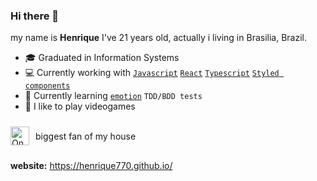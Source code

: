 ### Hi there 👋

my name is **Henrique** I've 21 years old, actually i living in Brasilia, Brazil.

- 🎓 Graduated in Information Systems
- 💻 Currently working with [`Javascript`](https://www.javascript.com/) [`React`](https://reactjs.org/) [`Typescript`](https://www.typescriptlang.org/) [`Styled components`](https://styled-components.com/)
- 🌱 Currently learning [`emotion`](https://emotion.sh/docs/introduction) `TDD/BDD tests`
- 👾 I like to play videogames

<div style="display: flex; align-items: center;">
<a href="https://en.wikipedia.org/wiki/One_Piece">
<img style="margin: 10px 10px 10px 0; height: 30px; object-fit: contain" src="https://www.pngkey.com/png/full/305-3059206_time-one-piece.png"
     alt="One piece" ></a> biggest fan of my house
</div>

**website:** https://henrique770.github.io/
